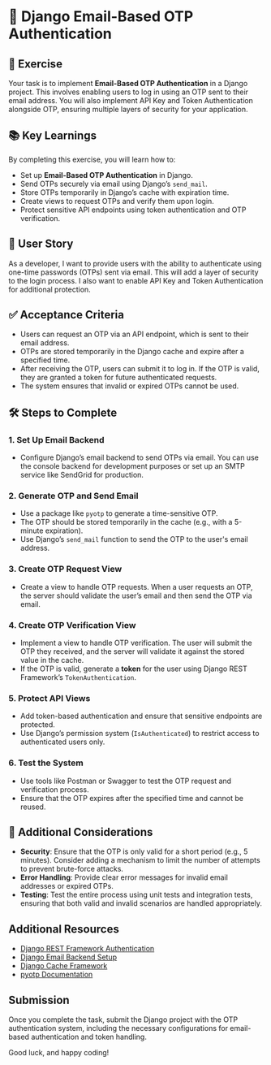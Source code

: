 # 🔑 Django Email-Based OTP Authentication

## 🎯 Exercise

Your task is to implement **Email-Based OTP Authentication** in a Django project. This involves enabling users to log in using an OTP sent to their email address. You will also implement API Key and Token Authentication alongside OTP, ensuring multiple layers of security for your application.

## 📚 Key Learnings

By completing this exercise, you will learn how to:
- Set up **Email-Based OTP Authentication** in Django.
- Send OTPs securely via email using Django’s `send_mail`.
- Store OTPs temporarily in Django’s cache with expiration time.
- Create views to request OTPs and verify them upon login.
- Protect sensitive API endpoints using token authentication and OTP verification.

## 👤 User Story

As a developer, I want to provide users with the ability to authenticate using one-time passwords (OTPs) sent via email. This will add a layer of security to the login process. I also want to enable API Key and Token Authentication for additional protection.

## ✅ Acceptance Criteria

- Users can request an OTP via an API endpoint, which is sent to their email address.
- OTPs are stored temporarily in the Django cache and expire after a specified time.
- After receiving the OTP, users can submit it to log in. If the OTP is valid, they are granted a token for future authenticated requests.
- The system ensures that invalid or expired OTPs cannot be used.

## 🛠️ Steps to Complete

### 1. **Set Up Email Backend**
   - Configure Django’s email backend to send OTPs via email. You can use the console backend for development purposes or set up an SMTP service like SendGrid for production.

### 2. **Generate OTP and Send Email**
   - Use a package like `pyotp` to generate a time-sensitive OTP.
   - The OTP should be stored temporarily in the cache (e.g., with a 5-minute expiration).
   - Use Django’s `send_mail` function to send the OTP to the user's email address.

### 3. **Create OTP Request View**
   - Create a view to handle OTP requests. When a user requests an OTP, the server should validate the user’s email and then send the OTP via email.

### 4. **Create OTP Verification View**
   - Implement a view to handle OTP verification. The user will submit the OTP they received, and the server will validate it against the stored value in the cache.
   - If the OTP is valid, generate a **token** for the user using Django REST Framework’s `TokenAuthentication`.

### 5. **Protect API Views**
   - Add token-based authentication and ensure that sensitive endpoints are protected.
   - Use Django’s permission system (`IsAuthenticated`) to restrict access to authenticated users only.

### 6. **Test the System**
   - Use tools like Postman or Swagger to test the OTP request and verification process.
   - Ensure that the OTP expires after the specified time and cannot be reused.

## 📌 Additional Considerations

- **Security**: Ensure that the OTP is only valid for a short period (e.g., 5 minutes). Consider adding a mechanism to limit the number of attempts to prevent brute-force attacks.
- **Error Handling**: Provide clear error messages for invalid email addresses or expired OTPs.
- **Testing**: Test the entire process using unit tests and integration tests, ensuring that both valid and invalid scenarios are handled appropriately.

## Additional Resources

- [Django REST Framework Authentication](https://www.django-rest-framework.org/api-guide/authentication/#authentication)
- [Django Email Backend Setup](https://docs.djangoproject.com/en/stable/topics/email/)
- [Django Cache Framework](https://docs.djangoproject.com/en/stable/topics/cache/)
- [pyotp Documentation](https://pyotp.readthedocs.io/)

## Submission

Once you complete the task, submit the Django project with the OTP authentication system, including the necessary configurations for email-based authentication and token handling.

Good luck, and happy coding!